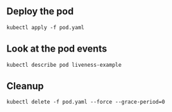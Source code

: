 ## Deploy the pod
    kubectl apply -f pod.yaml

## Look at the pod events
    kubectl describe pod liveness-example

## Cleanup
    kubectl delete -f pod.yaml --force --grace-period=0